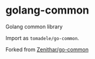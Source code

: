 # golang-common
Golang common library

Import as `tomadele/go-common`.

Forked from [Zenithar/go-common](https://github.com/Zenithar/go-common)
